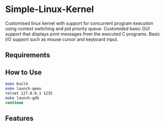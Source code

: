 # Simple-Linux-Kernel

Customised linux kernel with support for concurrent program execution using context switching and pid priority queue.
Customidsd basic GUI support that displays print messages from the executed C programs.
Basic I/O support such as mouse cursor and keyboard input.

## Requirements


## How to Use
```bash
make build
make launch-qemu
telnet 127.0.0.1 1235
make launch-gdb
continue
```

## Features

